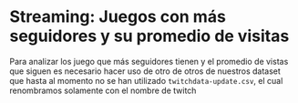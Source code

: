 
# Streaming: Juegos con más seguidores y su promedio de visitas

Para analizar los juego que más seguidores tienen y el promedio de vistas que siguen es necesario hacer uso de otro de otros de nuestros dataset que hasta al momento no se han utilizado `twitchdata-update.csv`, el cual renombramos solamente con el nombre de twitch
